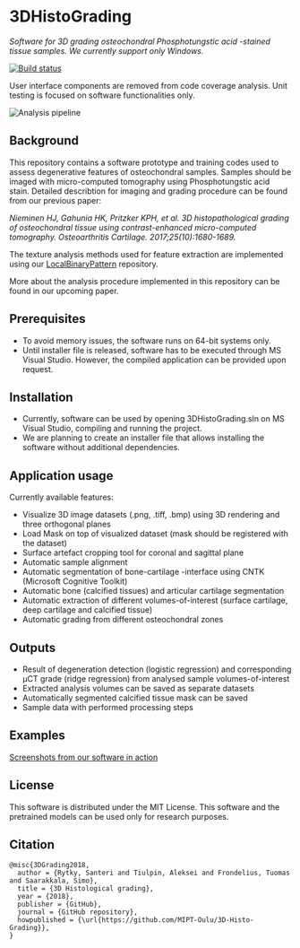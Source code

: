 # 3DHistoGrading

*Software for 3D grading osteochondral Phosphotungstic acid -stained tissue samples. We currently support only Windows.*

[![Build status](https://ci.appveyor.com/api/projects/status/6lbb2719xekk5rrx?svg=true "Build status")](https://ci.appveyor.com/project/sarytky/3dhistograding)


User interface components are removed from code coverage analysis.
Unit testing is focused on software functionalities only.


![Analysis pipeline](../master/training/documentation/flowchart.PNG)

 
## Background
This repository contains a software prototype and training codes used to assess degenerative features of osteochondral samples.
Samples should be imaged with micro-computed tomography using Phosphotungstic acid stain. 
Detailed describtion for imaging and grading procedure can be found from our previous paper:
 
*Nieminen HJ, Gahunia HK, Pritzker KPH, et al. 
3D histopathological grading of osteochondral tissue using contrast-enhanced micro-computed tomography. 
Osteoarthritis Cartilage. 2017;25(10):1680-1689.*

The texture analysis methods used for feature extraction are implemented using our [LocalBinaryPattern](https://github.com/MIPT-Oulu/LocalBinaryPattern) repository.

More about the analysis procedure implemented in this repository can be found in our upcoming paper.

 
## Prerequisites
* To avoid memory issues, the software runs on 64-bit systems only. 
* Until installer file is released, software has to be executed through MS Visual Studio. However, the compiled application can be provided upon request.


## Installation
* Currently, software can be used by opening 3DHistoGrading.sln on MS Visual Studio, compiling and running the project.
* We are planning to create an installer file that allows installing the software without additional dependencies.

## Application usage
Currently available features:
* Visualize 3D image datasets (.png, .tiff, .bmp) using 3D rendering and three orthogonal planes
* Load Mask on top of visualized dataset (mask should be registered with the dataset)
* Surface artefact cropping tool for coronal and sagittal plane
* Automatic sample alignment
* Automatic segmentation of bone-cartilage -interface using CNTK (Microsoft Cognitive Toolkit)
* Automatic bone (calcified tissues) and articular cartilage segmentation
* Automatic extraction of different volumes-of-interest (surface cartilage, deep cartilage and calcified tissue)
* Automatic grading from different osteochondral zones

## Outputs
* Result of degeneration detection (logistic regression) and corresponding µCT grade (ridge regression) from analysed sample volumes-of-interest
* Extracted analysis volumes can be saved as separate datasets
* Automatically segmented calcified tissue mask can be saved
* Sample data with performed processing steps

## Examples
[Screenshots from our software in action](https://github.com/MIPT-Oulu/3D-Histo-Grading/blob/master/pictures/examples.md)

## License
This software is distributed under the MIT License. This software and the pretrained models can be used only for research purposes.

## Citation
```
@misc{3DGrading2018,
  author = {Rytky, Santeri and Tiulpin, Aleksei and Frondelius, Tuomas and Saarakkala, Simo},
  title = {3D Histological grading},
  year = {2018},
  publisher = {GitHub},
  journal = {GitHub repository},
  howpublished = {\url{https://github.com/MIPT-Oulu/3D-Histo-Grading}},
}
```
